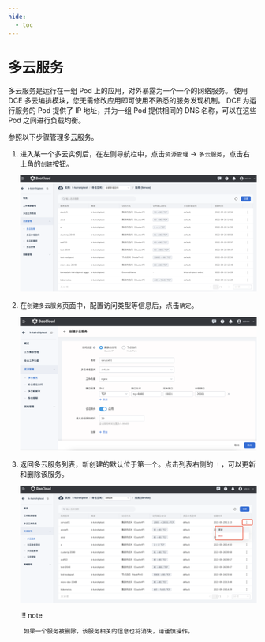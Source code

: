 ```yaml
---
hide:
  - toc
---
```


# 多云服务

多云服务是运行在一组 Pod 上的应用，对外暴露为一个一个的网络服务。
使用 DCE 多云编排模块，您无需修改应用即可使用不熟悉的服务发现机制。
DCE 为运行服务的 Pod 提供了 IP 地址，并为一组 Pod 提供相同的 DNS 名称，可以在这些 Pod 之间进行负载均衡。

参照以下步骤管理多云服务。

1. 进入某一个多云实例后，在左侧导航栏中，点击`资源管理` -> `多云服务`，点击右上角的`创建`按钮。

    ![image](../images/service01.png)

2. 在`创建多云服务`页面中，配置访问类型等信息后，点击`确定`。

    ![image](../images/service02.png)

3. 返回多云服务列表，新创建的默认位于第一个。点击列表右侧的 `⋮`，可以更新和删除该服务。

    ![image](../images/service03.png)

    !!! note

        如果一个服务被删除，该服务相关的信息也将消失，请谨慎操作。
